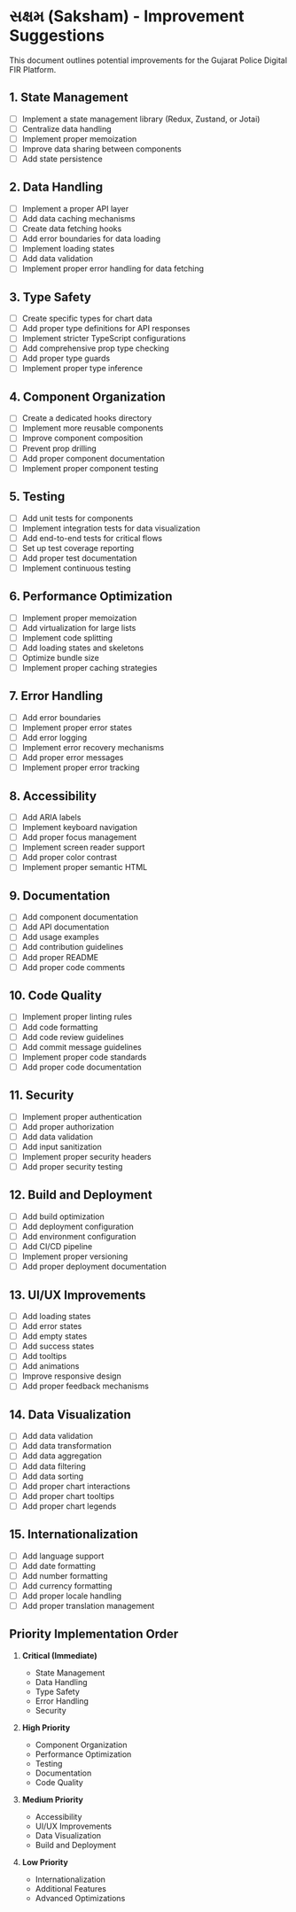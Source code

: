 # સક્ષમ (Saksham) - Improvement Suggestions

This document outlines potential improvements for the Gujarat Police Digital FIR Platform.

## 1. State Management

- [ ] Implement a state management library (Redux, Zustand, or Jotai)
- [ ] Centralize data handling
- [ ] Implement proper memoization
- [ ] Improve data sharing between components
- [ ] Add state persistence

## 2. Data Handling

- [ ] Implement a proper API layer
- [ ] Add data caching mechanisms
- [ ] Create data fetching hooks
- [ ] Add error boundaries for data loading
- [ ] Implement loading states
- [ ] Add data validation
- [ ] Implement proper error handling for data fetching

## 3. Type Safety

- [ ] Create specific types for chart data
- [ ] Add proper type definitions for API responses
- [ ] Implement stricter TypeScript configurations
- [ ] Add comprehensive prop type checking
- [ ] Add proper type guards
- [ ] Implement proper type inference

## 4. Component Organization

- [ ] Create a dedicated hooks directory
- [ ] Implement more reusable components
- [ ] Improve component composition
- [ ] Prevent prop drilling
- [ ] Add proper component documentation
- [ ] Implement proper component testing

## 5. Testing

- [ ] Add unit tests for components
- [ ] Implement integration tests for data visualization
- [ ] Add end-to-end tests for critical flows
- [ ] Set up test coverage reporting
- [ ] Add proper test documentation
- [ ] Implement continuous testing

## 6. Performance Optimization

- [ ] Implement proper memoization
- [ ] Add virtualization for large lists
- [ ] Implement code splitting
- [ ] Add loading states and skeletons
- [ ] Optimize bundle size
- [ ] Implement proper caching strategies

## 7. Error Handling

- [ ] Add error boundaries
- [ ] Implement proper error states
- [ ] Add error logging
- [ ] Implement error recovery mechanisms
- [ ] Add proper error messages
- [ ] Implement proper error tracking

## 8. Accessibility

- [ ] Add ARIA labels
- [ ] Implement keyboard navigation
- [ ] Add proper focus management
- [ ] Implement screen reader support
- [ ] Add proper color contrast
- [ ] Implement proper semantic HTML

## 9. Documentation

- [ ] Add component documentation
- [ ] Add API documentation
- [ ] Add usage examples
- [ ] Add contribution guidelines
- [ ] Add proper README
- [ ] Add proper code comments

## 10. Code Quality

- [ ] Implement proper linting rules
- [ ] Add code formatting
- [ ] Add code review guidelines
- [ ] Add commit message guidelines
- [ ] Implement proper code standards
- [ ] Add proper code documentation

## 11. Security

- [ ] Implement proper authentication
- [ ] Add proper authorization
- [ ] Add data validation
- [ ] Add input sanitization
- [ ] Implement proper security headers
- [ ] Add proper security testing

## 12. Build and Deployment

- [ ] Add build optimization
- [ ] Add deployment configuration
- [ ] Add environment configuration
- [ ] Add CI/CD pipeline
- [ ] Implement proper versioning
- [ ] Add proper deployment documentation

## 13. UI/UX Improvements

- [ ] Add loading states
- [ ] Add error states
- [ ] Add empty states
- [ ] Add success states
- [ ] Add tooltips
- [ ] Add animations
- [ ] Improve responsive design
- [ ] Add proper feedback mechanisms

## 14. Data Visualization

- [ ] Add data validation
- [ ] Add data transformation
- [ ] Add data aggregation
- [ ] Add data filtering
- [ ] Add data sorting
- [ ] Add proper chart interactions
- [ ] Add proper chart tooltips
- [ ] Add proper chart legends

## 15. Internationalization

- [ ] Add language support
- [ ] Add date formatting
- [ ] Add number formatting
- [ ] Add currency formatting
- [ ] Add proper locale handling
- [ ] Add proper translation management

## Priority Implementation Order

1. **Critical (Immediate)**

   - State Management
   - Data Handling
   - Type Safety
   - Error Handling
   - Security

2. **High Priority**

   - Component Organization
   - Performance Optimization
   - Testing
   - Documentation
   - Code Quality

3. **Medium Priority**

   - Accessibility
   - UI/UX Improvements
   - Data Visualization
   - Build and Deployment

4. **Low Priority**
   - Internationalization
   - Additional Features
   - Advanced Optimizations



